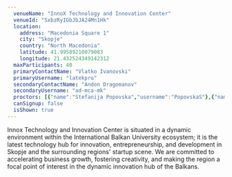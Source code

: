 ```yaml
---
  venueName: "InnoX Technology and Innovation Center"
  venueId: "SxbzRyIGbJbJA24Mn1Hk"
  location:
    address: "Macedonia Square 1"
    city: "Skopje"
    country: "North Macedonia"
    latitude: 41.99589210079083
    longitude: 21.432524349142312
  maxParticipants: 40
  primaryContactName: "Vlatko Ivanovski"
  primaryUsername: "latekpro"
  secondaryContactName: "Andon Dragomanov"
  secondaryUsername: "ad-mca-mk"
  proctors: [{"name":"Stefanija Popovska","username":"PopovskaS"},{"name":"Filip Vilevski","username":"FVilevski"},{"name":"Dimitar Grozdanov","username":"grozdanovd"}]
  canSignup: false
  isShown: true
---
```


 
Innox Technology and Innovation Center is situated in a dynamic environment within the International Balkan University ecosystem; it is the latest technology hub for innovation, entrepreneurship, and development in Skopje and the surrounding regions' startup scene. We are committed to accelerating business growth, fostering creativity, and making the region a focal point of interest in the dynamic innovation hub of the Balkans.

